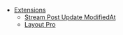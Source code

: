 *   [Extensions](/)
    * [Stream Post Update ModifiedAt](extensions/ebla-stream-modified-at/README.md)
    * [Layout Pro](extensions/ebla-layout-pro/README.md)